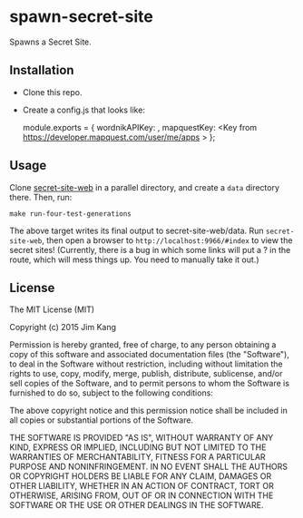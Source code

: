 spawn-secret-site
==================

Spawns a Secret Site.

Installation
------------

- Clone this repo.
- Create a config.js that looks like:

    module.exports = {
      wordnikAPIKey: <Wordnik API Key>,
      mapquestKey: <Key from https://developer.mapquest.com/user/me/apps >
    };

Usage
-----


Clone [secret-site-web](https://github.com/jimkang/secret-site-web) in a parallel directory, and create a `data` directory there. Then, run:

    make run-four-test-generations

The above target writes its final output to secret-site-web/data. Run `secret-site-web`, then open a browser to `http://localhost:9966/#index` to view the secret sites! (Currently, there is a bug in which some links will put a ? in the route, which will mess things up. You need to manually take it out.)

License
-------

The MIT License (MIT)

Copyright (c) 2015 Jim Kang

Permission is hereby granted, free of charge, to any person obtaining a copy
of this software and associated documentation files (the "Software"), to deal
in the Software without restriction, including without limitation the rights
to use, copy, modify, merge, publish, distribute, sublicense, and/or sell
copies of the Software, and to permit persons to whom the Software is
furnished to do so, subject to the following conditions:

The above copyright notice and this permission notice shall be included in
all copies or substantial portions of the Software.

THE SOFTWARE IS PROVIDED "AS IS", WITHOUT WARRANTY OF ANY KIND, EXPRESS OR
IMPLIED, INCLUDING BUT NOT LIMITED TO THE WARRANTIES OF MERCHANTABILITY,
FITNESS FOR A PARTICULAR PURPOSE AND NONINFRINGEMENT. IN NO EVENT SHALL THE
AUTHORS OR COPYRIGHT HOLDERS BE LIABLE FOR ANY CLAIM, DAMAGES OR OTHER
LIABILITY, WHETHER IN AN ACTION OF CONTRACT, TORT OR OTHERWISE, ARISING FROM,
OUT OF OR IN CONNECTION WITH THE SOFTWARE OR THE USE OR OTHER DEALINGS IN
THE SOFTWARE.
